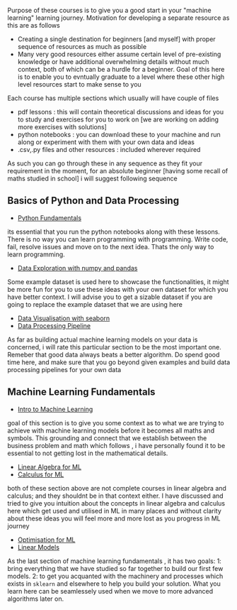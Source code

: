 Purpose of these courses is to give you a good start in your "machine learning" learning journey. Motivation for developing a separate resource as this are as follows 

* Creating a single destination for beginners [and myself] with proper sequence of resources as much as possible 
* Many very good resources either assume certain level of pre-existing knowledge or have additional overwhelming details without much context, both of which can be a hurdle for a beginner. Goal of this here is to enable you to evntually graduate to a level where these other high level resources start to make sense to you

Each course has multiple sections which usually will have couple of files 

* pdf lessons : this will contain theoretical discussions and ideas for you to study and exercises for you to work on [we are working on adding more exercises with solutions]
* python notebooks : you can download these to your machine and run along or experiment with them with your own data and ideas
* .csv,.py files and other resources : included wherever required

As such you can go through these in any sequence as they fit your requirement in the moment, for an absolute beginner [having some recall of maths studied in school] i will suggest following sequence 

## Basics of Python and Data Processing 

* [Python Fundamentals](https://github.com/lalitsachan/text-courses/tree/main/0.Basics%20of%20Python%20and%20Data%20Processing/0.%20Python%20Programming)

its essential that you run the python notebooks along with these lessons. There is no way you can learn programming with programming. Write code, fail, resolve issues and move on to the next idea. Thats the only way to learn programming. 
* [Data Exploration with numpy and pandas](https://github.com/lalitsachan/text-courses/tree/main/0.Basics%20of%20Python%20and%20Data%20Processing/1.Numpy%20and%20Pandas)

Some example dataset is used here to showcase the functionalities, it might be more fun for you to use these ideas with your own dataset for which you have better context. I will advise you to get a sizable dataset if you are going to replace the example dataset that we are using here
* [Data Visualisation with seaborn](https://github.com/lalitsachan/text-courses/tree/main/0.Basics%20of%20Python%20and%20Data%20Processing/2.%20Data%20Visualisation%20With%20Seaborn)
* [Data Processing Pipeline](https://github.com/lalitsachan/text-courses/tree/main/0.Basics%20of%20Python%20and%20Data%20Processing/3.%20Data%20Processing%20Pipelines%20with%20sklearn)

As far as building actual machine learning models on your data is concerned, i will rate this particular section to be the most important one. Remeber that good data always beats a better algorithm. Do spend good time here, and make sure that you go beyond given examples and build data processing pipelines for your own data

## Machine Learning Fundamentals

* [Intro to Machine Learning](https://github.com/lalitsachan/text-courses/tree/main/1.Machine%20Learning%20Fundamentals/0.%20Introduction%20to%20Machine%20Learning)

goal of this section is to give you some context as to what we are trying to achieve with machine learning models before it becomes all maths and symbols. This grounding and connect that we establish between the business problem and math which follows , i have personally found it to be essential to not getting lost in the mathematical details.
* [Linear Algebra for ML](https://github.com/lalitsachan/text-courses/tree/main/1.Machine%20Learning%20Fundamentals/1.%20Linear%20Algebra)
* [Calculus for ML](https://github.com/lalitsachan/text-courses/tree/main/1.Machine%20Learning%20Fundamentals/2.%20Calculus)

both of these section above are not complete courses in linear algebra and calculus; and they shouldnt be in that context either. I have discussed and tried to give you intuition about the concepts in linear algebra and calculus here which get used and utilised in ML in many places and without clarity about these ideas you will feel more and more lost as you progress in ML journey
* [Optimisation for ML](https://github.com/lalitsachan/text-courses/tree/main/1.Machine%20Learning%20Fundamentals/3.%20Optimisers%20for%20ML)
* [Linear Models](https://github.com/lalitsachan/text-courses/tree/main/1.Machine%20Learning%20Fundamentals/4.%20Linear%20Models)

As the last section of machine learning fundamentals , it has two goals: 1: bring everything that we have studied so far together to build our first few models. 2: to get you acquanted with the machinery and processes which exists in `sklearn` and elsewhere to help you build your solution. What you learn here can be seamlessely used when we move to more advanced algorithms later on.



